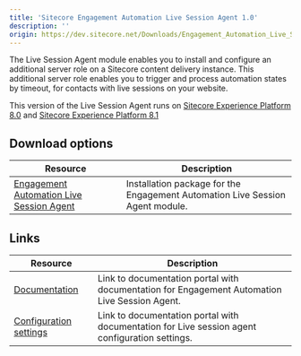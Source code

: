 ```yaml
---
title: 'Sitecore Engagement Automation Live Session Agent 1.0'
description: ''
origin: https://dev.sitecore.net/Downloads/Engagement_Automation_Live_Session_Agent/10/Sitecore_Engagement_Automation_Live_Session_Agent_10.aspx
---
```


The Live Session Agent module enables you to install and configure an additional server role on a Sitecore content delivery instance. This additional server role enables you to trigger and process automation states by timeout, for contacts with live sessions on your website.

This version of the Live Session Agent runs on [Sitecore Experience Platform 8.0](/downloads/Sitecore_Experience_Platform/8_0) and [Sitecore Experience Platform 8.1](/downloads/Sitecore_Experience_Platform/Sitecore_81)

## Download options

| Resource                                                                                                                                                                                                                                                                                                  | Description                                                                   |
| --------------------------------------------------------------------------------------------------------------------------------------------------------------------------------------------------------------------------------------------------------------------------------------------------------- | ----------------------------------------------------------------------------- |
| [Engagement Automation Live Session Agent](https://scdp.blob.core.windows.net/downloads/Engagement%20Automation%20Live%20Session%20Agent/10/Sitecore%20Engagement%20Automation%20Live%20Session%20Agent%2010/Secure/Sitecore%20Engagement%20Automation%20Live%20Session%20Agent%20100%20rev%20150331.zip) | Installation package for the Engagement Automation Live Session Agent module. |

## Links

| Resource                                                                                                                                                                                        | Description                                                                                           |
| ----------------------------------------------------------------------------------------------------------------------------------------------------------------------------------------------- | ----------------------------------------------------------------------------------------------------- |
| [Documentation](https://doc.sitecore.net:443/en/Products/Sitecore_Experience_Platform/80/Setting_up_and_maintaining/xDB/Server_considerations/Live_session_agent)                               | Link to documentation portal with documentation for Engagement Automation Live Session Agent.         |
| [Configuration settings](https://doc.sitecore.net:443/en/Products/Sitecore_Experience_Platform/80/Setting_up_and_maintaining/xDB/Configuring_servers/Live_session_agent_configuration_settings) | Link to documentation portal with documentation for Live session agent configuration settings. <br /> |
